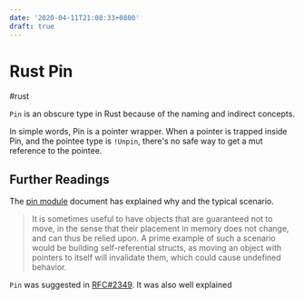 ```yaml
---
date: '2020-04-11T21:08:33+0800'
draft: true
---
```


# Rust Pin

#rust

`Pin` is an obscure type in Rust because of the naming and indirect concepts.

In simple words, Pin is a pointer wrapper. When a pointer is trapped inside Pin, and the pointee type is `!Unpin`, there's no safe way to get a mut reference to the pointee.

<!--more-->



## Further Readings

The [pin module](https://doc.rust-lang.org/std/pin/index.html) document has explained why and the typical scenario.

> It is sometimes useful to have objects that are guaranteed not to move, in the sense that their placement in memory does not change, and can thus be relied upon. A prime example of such a scenario would be building self-referential structs, as moving an object with pointers to itself will invalidate them, which could cause undefined behavior.

`Pin` was suggested in [RFC#2349](https://github.com/rust-lang/rfcs/blob/master/text/2349-pin.md). It was also well explained 

